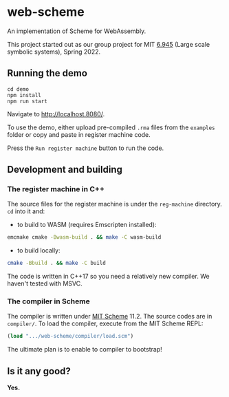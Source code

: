 # web-scheme
An implementation of Scheme for WebAssembly.

This project started out as our group project for MIT [6.945](https://groups.csail.mit.edu/mac/users/gjs/6.945/) (Large scale symbolic systems), Spring 2022.

## Running the demo

```
cd demo
npm install
npm run start
```
Navigate to http://localhost.8080/.

To use the demo, either upload pre-compiled `.rma` files from the `examples` folder or copy and paste in register machine code.

Press the `Run register machine` button to run the code.

## Development and building

### The register machine in C++

The source files for the register machine is under the `reg-machine` directory. `cd` into it and:
* to build to WASM (requires Emscripten installed): 
```bash
emcmake cmake -Bwasm-build . && make -C wasm-build
```
* to build locally: 
```bash
cmake -Bbuild . && make -C build
```

The code is written in C++17 so you need a relatively new compiler. We haven't tested with MSVC. 

### The compiler in Scheme

The compiler is written under [MIT Scheme](https://www.gnu.org/software/mit-scheme/) 11.2. The source codes are in `compiler/`. To load the compiler, execute from the MIT Scheme REPL:

```scheme
(load ".../web-scheme/compiler/load.scm")
```

The ultimate plan is to enable to compiler to bootstrap!

## Is it any good?

**Yes.**
